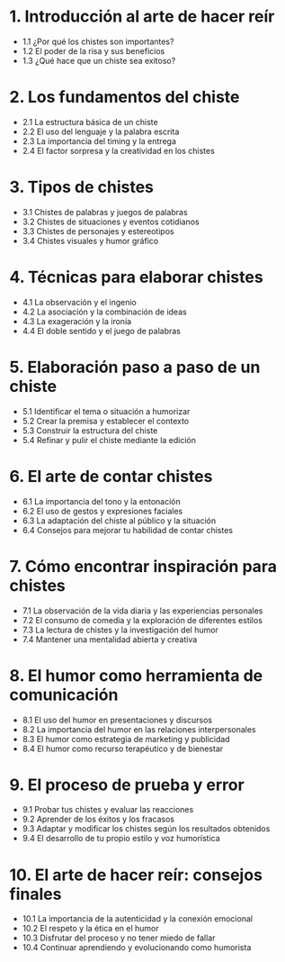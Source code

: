 # 1. Introducción al arte de hacer reír
- 1.1 ¿Por qué los chistes son importantes?
- 1.2 El poder de la risa y sus beneficios
- 1.3 ¿Qué hace que un chiste sea exitoso?

# 2. Los fundamentos del chiste
- 2.1 La estructura básica de un chiste
- 2.2 El uso del lenguaje y la palabra escrita
- 2.3 La importancia del timing y la entrega
- 2.4 El factor sorpresa y la creatividad en los chistes

# 3. Tipos de chistes
- 3.1 Chistes de palabras y juegos de palabras
- 3.2 Chistes de situaciones y eventos cotidianos
- 3.3 Chistes de personajes y estereotipos
- 3.4 Chistes visuales y humor gráfico

# 4. Técnicas para elaborar chistes
- 4.1 La observación y el ingenio
- 4.2 La asociación y la combinación de ideas
- 4.3 La exageración y la ironía
- 4.4 El doble sentido y el juego de palabras

# 5. Elaboración paso a paso de un chiste
- 5.1 Identificar el tema o situación a humorizar
- 5.2 Crear la premisa y establecer el contexto
- 5.3 Construir la estructura del chiste
- 5.4 Refinar y pulir el chiste mediante la edición

# 6. El arte de contar chistes
- 6.1 La importancia del tono y la entonación
- 6.2 El uso de gestos y expresiones faciales
- 6.3 La adaptación del chiste al público y la situación
- 6.4 Consejos para mejorar tu habilidad de contar chistes

# 7. Cómo encontrar inspiración para chistes
- 7.1 La observación de la vida diaria y las experiencias personales
- 7.2 El consumo de comedia y la exploración de diferentes estilos
- 7.3 La lectura de chistes y la investigación del humor
- 7.4 Mantener una mentalidad abierta y creativa

# 8. El humor como herramienta de comunicación
- 8.1 El uso del humor en presentaciones y discursos
- 8.2 La importancia del humor en las relaciones interpersonales
- 8.3 El humor como estrategia de marketing y publicidad
- 8.4 El humor como recurso terapéutico y de bienestar

# 9. El proceso de prueba y error
- 9.1 Probar tus chistes y evaluar las reacciones
- 9.2 Aprender de los éxitos y los fracasos
- 9.3 Adaptar y modificar los chistes según los resultados obtenidos
- 9.4 El desarrollo de tu propio estilo y voz humorística

# 10. El arte de hacer reír: consejos finales
-  10.1 La importancia de la autenticidad y la conexión emocional
-  10.2 El respeto y la ética en el humor
-  10.3 Disfrutar del proceso y no tener miedo de fallar
-  10.4 Continuar aprendiendo y evolucionando como humorista
